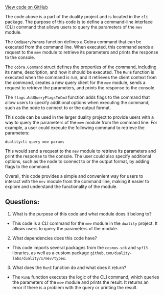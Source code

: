 [View code on GitHub](https://github.com/duality-labs/duality/mev/client/cli/query_params.go)

The code above is a part of the duality project and is located in the `cli` package. The purpose of this code is to define a command-line interface (CLI) command that allows users to query the parameters of the `mev` module. 

The `CmdQueryParams` function defines a Cobra command that can be executed from the command line. When executed, this command sends a request to the `mev` module to retrieve its parameters and prints the response to the console. 

The `cobra.Command` struct defines the properties of the command, including its name, description, and how it should be executed. The `RunE` function is executed when the command is run, and it retrieves the client context from the command, creates a new query client for the `mev` module, sends a request to retrieve the parameters, and prints the response to the console. 

The `flags.AddQueryFlagsToCmd` function adds flags to the command that allow users to specify additional options when executing the command, such as the node to connect to or the output format. 

This code can be used in the larger duality project to provide users with a way to query the parameters of the `mev` module from the command line. For example, a user could execute the following command to retrieve the parameters:

```
dualitycli query mev params
```

This would send a request to the `mev` module to retrieve its parameters and print the response to the console. The user could also specify additional options, such as the node to connect to or the output format, by adding flags to the command. 

Overall, this code provides a simple and convenient way for users to interact with the `mev` module from the command line, making it easier to explore and understand the functionality of the module.
## Questions: 
 1. What is the purpose of this code and what module does it belong to?
- This code is a CLI command for the `mev` module in the `duality` project. It allows users to query the parameters of the module.

2. What dependencies does this code have?
- This code imports several packages from the `cosmos-sdk` and `spf13` libraries, as well as a custom package `github.com/duality-labs/duality/x/mev/types`.

3. What does the `RunE` function do and what does it return?
- The `RunE` function executes the logic of the CLI command, which queries the parameters of the `mev` module and prints the result. It returns an error if there is a problem with the query or printing the result.